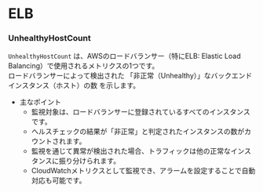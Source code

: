 # ELB

### UnhealthyHostCount

`UnhealthyHostCount` は、AWSのロードバランサー（特にELB: Elastic Load Balancing）で使用されるメトリクスの1つです。<br>
ロードバランサーによって検出された 「非正常（Unhealthy）」なバックエンドインスタンス（ホスト）の数 を示します。

- 主なポイント
  - 監視対象は、ロードバランサーに登録されているすべてのインスタンスです。
  - ヘルスチェックの結果が「非正常」と判定されたインスタンスの数がカウントされます。
  - 監視を通じて異常が検出された場合、トラフィックは他の正常なインスタンスに振り分けられます。
  - CloudWatchメトリクスとして監視でき、アラームを設定することで自動対応も可能です。
  